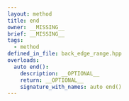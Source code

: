 ```yaml
---
layout: method
title: end
owner: __MISSING__
brief: __MISSING__
tags:
  - method
defined_in_file: back_edge_range.hpp
overloads:
  auto end():
    description: __OPTIONAL__
    return: __OPTIONAL__
    signature_with_names: auto end()
---
```

